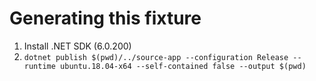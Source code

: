 # Generating this fixture

1. Install .NET SDK (6.0.200)
1. `dotnet publish $(pwd)/../source-app --configuration Release --runtime ubuntu.18.04-x64 --self-contained false --output $(pwd)`


